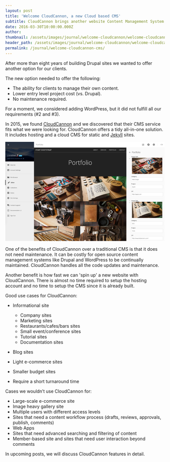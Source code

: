 ```yaml
---
layout: post
title: 'Welcome CloudCannon, a new Cloud based CMS'
subtitle: CloudCannon brings another website Content Management System option into the fold.
date: 2016-03-30T10:00:00.000Z
author:
thumbnail: /assets/images/journal/welcome-cloudcannon/welcome-cloudcannon-cms_teaser.png
header_path: /assets/images/journal/welcome-cloudcannon/welcome-cloudcannon-cms_header.png
permalink: /journal/welcome-cloudcannon-cms/
---
```



After more than eight years of building Drupal sites we wanted to offer another option for our clients.

The new option needed to offer the following:

* The ability for clients to manage their own content.
* Lower entry level project cost (vs. Drupal).
* No maintenance required.


For a moment, we considered adding WordPress, but it did not fulfill all our requirements (#2 and #3).

In 2015, we found [CloudCannon](http://cloudcannon.com/) and we discovered that their CMS service fits what we were looking for. CloudCannon offers a tidy all-in-one solution. It includes hosting and a cloud CMS for static and [Jekyll](http://jekyllrb.com) sites.

![CloudCannon Content Management System](/uploads/versions/creativecloud-screenshot---x----775-482x---.png)

One of the benefits of CloudCannon over a traditional CMS is that it does not need maintenance. It can be costly for open source content management systems like Drupal and WordPress to be continually maintained. CloudCannon handles all the code updates and maintenance.

Another benefit is how fast we can 'spin up' a new website with CloudCannon. There is almost no time required to setup the hosting account and no time to setup the CMS since it is already built.

Good use cases for CloudCannon:

* Informational site

  * Company sites
  * Marketing sites
  * Restaurants/cafes/bars sites
  * Small event/conference sites
  * Tutorial sites
  * Documentation sites
* Blog sites
* Light e-commerce sites
* Smaller budget sites
* Require a short turnaround time


Cases we wouldn’t use CloudCannon for:

* Large-scale e-commerce site
* Image heavy gallery site
* Multiple users with different access levels
* Sites that need a content workflow process (drafts, reviews, approvals, publish, comments)
* Web Apps
* Sites that need advanced searching and filtering of content
* Member-based site and sites that need user interaction beyond comments


In upcoming posts, we will discuss CloudCannon features in detail.